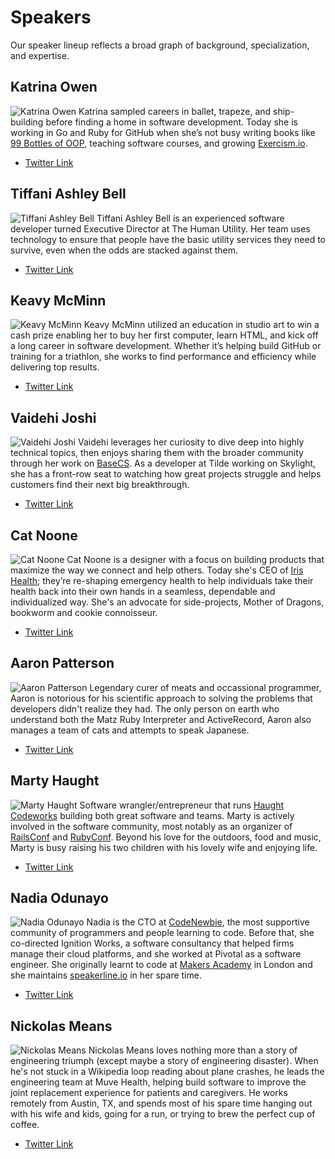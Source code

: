# Speakers

Our speaker lineup reflects a broad graph of background, specialization, and expertise.

## Katrina Owen
![Katrina Owen](/speakers/katrina-owen.jpg)
Katrina sampled careers in ballet, trapeze, and ship-building before
finding a home in software development. Today she is working in Go and Ruby for
GitHub when she’s not busy writing books like [99 Bottles of OOP](https://www.sandimetz.com/99bottles/), teaching software
courses, and growing [Exercism.io](http://exercism.io).

- [Twitter Link](https://twitter.com/kytrinyx)

## Tiffani Ashley Bell
![Tiffani Ashley Bell](/speakers/tiffani-ashley-bell.jpg)
Tiffani Ashley Bell is an experienced software developer turned Executive Director at The Human Utility. Her team uses technology to ensure that people have the basic utility services they need to survive, even when the odds are stacked against them.

- [Twitter Link](https://twitter.com/tiffani)

## Keavy McMinn
![Keavy McMinn](/speakers/keavy-mcminn.jpg)
Keavy McMinn utilized an education in studio art to win a cash prize enabling her to buy her first computer, learn HTML, and kick off a long career in software development. Whether it’s helping build GitHub or training for a triathlon, she works to find performance and efficiency while delivering top results.

- [Twitter Link](https://twitter.com/keavy)

## Vaidehi Joshi
![Vaidehi Joshi](/speakers/vaidehi-joshi.jpg)
Vaidehi leverages her curiosity to dive deep into highly technical topics, then enjoys sharing them with the broader community through her work on [BaseCS](https://dev.to/vaidehijoshi/). As a developer at Tilde working on Skylight, she has a front-row seat to watching how great projects struggle and helps customers find their next big breakthrough.

- [Twitter Link](https://twitter.com/vaidehijoshi)

## Cat Noone
![Cat Noone](/speakers/cat-noone.jpg)
Cat Noone is a designer with a focus on building products that maximize the way we connect and help others. Today she's CEO of [Iris Health](https://twitter.com/irisapp); they’re re-shaping emergency health to help individuals take their health back into their own hands in a seamless, dependable and individualized way. She's an advocate for side-projects, Mother of Dragons, bookworm and cookie connoisseur.

- [Twitter Link](https://twitter.com/imcatnoone)

## Aaron Patterson
![Aaron Patterson](/speakers/aaron-patterson.jpg)
Legendary curer of meats and occassional programmer, Aaron is notorious for his scientific approach to solving the problems that developers didn't realize they had. The only person on earth who understand both the Matz Ruby Interpreter and ActiveRecord, Aaron also manages a team of cats and attempts to speak Japanese.

- [Twitter Link](https://twitter.com/tenderlove)

## Marty Haught
![Marty Haught](/speakers/marty-haught.png)
Software wrangler/entrepreneur that runs [Haught Codeworks](https://haughtcodeworks.com/) building both great software and teams. Marty is actively involved in the software community, most notably as an organizer of [RailsConf](http://railsconf.com/) and [RubyConf](http://rubyconf.org/). Beyond his love for the outdoors, food and music, Marty is busy raising his two children with his lovely wife and enjoying life.

- [Twitter Link](https://twitter.com/mghaught)

## Nadia Odunayo
![Nadia Odunayo](/speakers/nadia-odunayo.jpg)
Nadia is the CTO at [CodeNewbie](https://www.codenewbie.org/), the most supportive community of programmers and people learning to code. Before that, she co-directed Ignition Works, a software consultancy that helped firms manage their cloud platforms, and she worked at Pivotal as a software engineer. She originally learnt to code at [Makers Academy](https://makers.tech/become/makers-academy/) in London and she maintains [speakerline.io](https://speakerline.io/) in her spare time.

- [Twitter Link](https://twitter.com/nodunayo)

## Nickolas Means
![Nickolas Means](/speakers/nickolas-means.jpg)
Nickolas Means loves nothing more than a story of engineering triumph (except maybe a story of engineering disaster). When he's not stuck in a Wikipedia loop reading about plane crashes, he leads the engineering team at Muve Health, helping build software to improve the joint replacement experience for patients and caregivers. He works remotely from Austin, TX, and spends most of his spare time hanging out with his wife and kids, going for a run, or trying to brew the perfect cup of coffee.

- [Twitter Link](https://twitter.com/nmeans)
